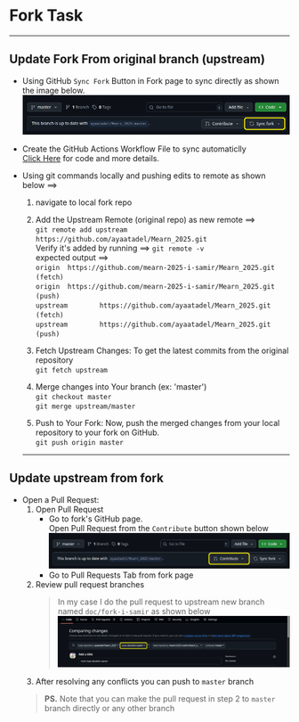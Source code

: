 # Fork Task
---

## Update Fork From original branch (upstream)
- Using GitHub `Sync Fork` Button in Fork page to sync directly as shown the image below. <br /> 
![Sync fork](./Sync_fork.png)

- Create the GitHub Actions Workflow File to sync automaticlly <br /> 
    [Click Here](https://github.com/marketplace/actions/fork-sync) for code and more details. <br /> 
- Using git commands locally and pushing edits to remote as shown below ==> <br /> 
    1. navigate to local fork repo <br /> 

    2. Add the Upstream Remote (original repo) as new remote ==> <br /> 
    `git remote add upstream https://github.com/ayaatadel/Mearn_2025.git` <br /> 
    Verify it's added by running ==> `git remote -v` <br /> 
    expected output ==> <br /> 
            `origin  https://github.com/mearn-2025-i-samir/Mearn_2025.git (fetch)` <br /> 
            `origin  https://github.com/mearn-2025-i-samir/Mearn_2025.git (push)` <br /> 
            `upstream        https://github.com/ayaatadel/Mearn_2025.git (fetch)` <br /> 
            `upstream        https://github.com/ayaatadel/Mearn_2025.git (push)` <br /> 

    3. Fetch Upstream Changes: To get the latest commits from the original repository <br /> 
    `git fetch upstream` <br /> 

    4. Merge changes into Your branch (ex: 'master') <br /> 
    `git checkout master` <br /> 
    `git merge upstream/master` <br /> 

    5. Push to Your Fork: Now, push the merged changes from your local repository to your fork on GitHub. <br /> 
    `git push origin master` <br /> 

    --- 

## Update upstream from fork
- Open a Pull Request: <br /> 
    1. Open Pull Request
        - Go to fork's GitHub page. <br /> 
            Open Pull Request from the `Contribute` button shown below <br /> 
        ![Contribute](./contribute.png)
        - Go to Pull Requests Tab from fork page <br /> 
    2. Review pull request branches <br /> 
        > In my case I do the pull request to upstream new branch named `doc/fork-i-samir` as shown below
        ![Pull Request](./pull_request.png)
    3. After resolving any conflicts you can push to `master` branch
    > **PS.** Note that you can make the pull request in step 2 to `master` branch directly or any other branch